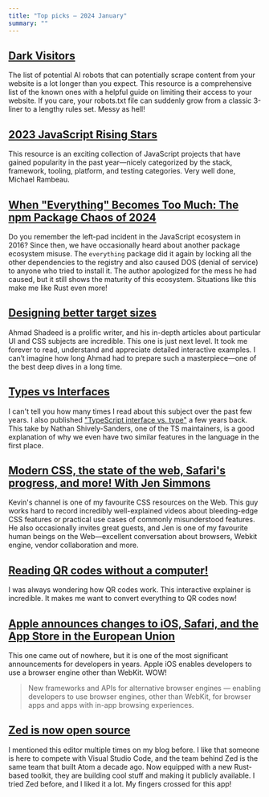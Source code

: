 ```yaml
---
title: "Top picks — 2024 January"
summary: ""
---
```


## [Dark Visitors](https://darkvisitors.com)

The list of potential AI robots that can potentially scrape content from your website is a lot longer than you expect. This resource is a comprehensive list of the known ones with a helpful guide on limiting their access to your website. If you care, your robots.txt file can suddenly grow from a classic 3-liner to a lengthy rules set. Messy as hell!

## [2023 JavaScript Rising Stars](https://risingstars.js.org/2023/en)

This resource is an exciting collection of JavaScript projects that have gained popularity in the past year—nicely categorized by the stack, framework, tooling, platform, and testing categories. Very well done, Michael Rambeau.

## [When "Everything" Becomes Too Much: The npm Package Chaos of 2024](https://socket.dev/blog/when-everything-becomes-too-much)

Do you remember the left-pad incident in the JavaScript ecosystem in 2016? Since then, we have occasionally heard about another package ecosystem misuse. The `everything` package did it again by locking all the other dependencies to the registry and also caused DOS (denial of service) to anyone who tried to install it. The author apologized for the mess he had caused, but it still shows the maturity of this ecosystem. Situations like this make me like Rust even more!

## [Designing better target sizes](https://ishadeed.com/article/target-size)

Ahmad Shadeed is a prolific writer, and his in-depth articles about particular UI and CSS subjects are incredible. This one is just next level. It took me forever to read, understand and appreciate detailed interactive examples. I can’t imagine how long Ahmad had to prepare such a masterpiece—one of the best deep dives in a long time.

## [Types vs Interfaces](https://shively-sanders.com/types-vs-interfaces.html)

I can't tell you how many times I read about this subject over the past few years. I also published ["TypeScript interface vs. type"](https://pawelgrzybek.com/typescript-interface-vs-type/) a few years back. This take by Nathan Shively-Sanders, one of the TS maintainers, is a good explanation of why we even have two similar features in the language in the first place.

## [Modern CSS, the state of the web, Safari's progress, and more! With Jen Simmons](https://youtu.be/nn3vYS_msc0)

Kevin's channel is one of my favourite CSS resources on the Web. This guy works hard to record incredibly well-explained videos about bleeding-edge CSS features or practical use cases of commonly misunderstood features. He also occasionally invites great guests, and Jen is one of my favourite human beings on the Web—excellent conversation about browsers, Webkit engine, vendor collaboration and more.

## [Reading QR codes without a computer!](https://qr.blinry.org)

I was always wondering how QR codes work. This interactive explainer is incredible. It makes me want to convert everything to QR codes now!

## [Apple announces changes to iOS, Safari, and the App Store in the European Union](https://www.apple.com/newsroom/2024/01/apple-announces-changes-to-ios-safari-and-the-app-store-in-the-european-union/)

This one came out of nowhere, but it is one of the most significant announcements for developers in years. Apple iOS enables developers to use a browser engine other than WebKit. WOW!

> New frameworks and APIs for alternative browser engines — enabling developers to use browser engines, other than WebKit, for browser apps and apps with in-app browsing experiences.

## [Zed is now open source](https://zed.dev/blog/zed-is-now-open-source)

I mentioned this editor multiple times on my blog before. I like that someone is here to compete with Visual Studio Code, and the team behind Zed is the same team that built Atom a decade ago. Now equipped with a new Rust-based toolkit, they are building cool stuff and making it publicly available. I tried Zed before, and I liked it a lot. My fingers crossed for this app!
